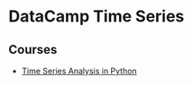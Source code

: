 # DataCamp Time Series

## Courses

* [Time Series Analysis in Python](./time_series_analysis_in_python/notebook.ipynb)
